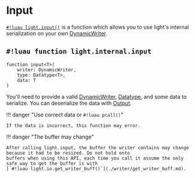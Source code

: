 # Input

[`#!luau light.input()`](./input.md) is a function which allows you to use light's internal serialization on your own
[DynamicWriter](./writer/index.md).

## `#!luau function light.internal.input`

```luau title='<!-- errors --> <!-- client --> <!-- server --> <!-- shared --> <!-- experimental --> <!-- sync -->'
function input<T>(
    writer: DynamicWriter,
    type: Datatype<T>,
    data: T
)
```

You'll need to provide a valid [DynamicWriter](./writer/index.md), [Datatype](../../datatypes/index.md#what-is-a-datatype), and some
data to serialize. You can deserialize the data with [Output](./output.md).

!!! danger "Use correct data or `#!luau pcall()`"

    If the data is incorrect, this function may error.

!!! danger "The buffer may change"

    After calling light.input, the buffer the writer contains may change because it had to be resized. Do not hold onto
    buffers when using this API, each time you call it assume the only safe way to get the buffer is with
    [`#!luau light.io.get_writer_buff()`](./writer/get_writer_buff.md).
